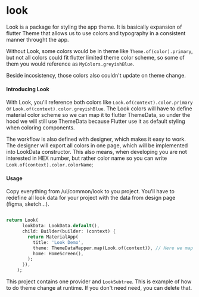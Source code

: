 # look

Look is a package for styling the app theme. It is basically expansion of flutter Theme that allows
us to use colors and typography in a consistent manner throught the app.

Without Look, some colors would be in theme like `Theme.of(color).primary`, but not all colors could
fit flutter limited theme color scheme, so some of them you would reference as
`MyColors.greyishBlue`.

Beside incosistency, those colors also couldn't update on theme change.


#### Introducing Look

With Look, you'll reference both colors like `Look.of(context).color.primary` or
`Look.of(context).color.greyishBlue`. The Look colors will have to define material color scheme so
we can map it to flutter ThemeData, so under the hood we will still use ThemeData because Flutter
use it as default styling when coloring components.

The workflow is also defined with designer, which makes it easy to work.
The designer will export all colors in one page, which will be implemented into LookData constructor.
This also means, when developing you are not interested in HEX number, but rather color name so you
can write `Look.of(context).color.colorName`;


#### Usage

Copy everything from /ui/common/look to you project. You'll have to redefine all look data for your
project with the data from design page (figma, sketch...).

```dart

return Look(
      lookData: LookData.default(),
      child: Builder(builder: (context) {
        return MaterialApp(
          title: 'Look Demo',
          theme: ThemeDataMapper.map(Look.of(context)), // Here we map LookData theme to ThemeData
          home: HomeScreen(),
        );
      }),
    );

```

This project contains one provider and `LookSubtree`. This is example of how to do theme change
at runtime. If you don't need need, you can delete that.



